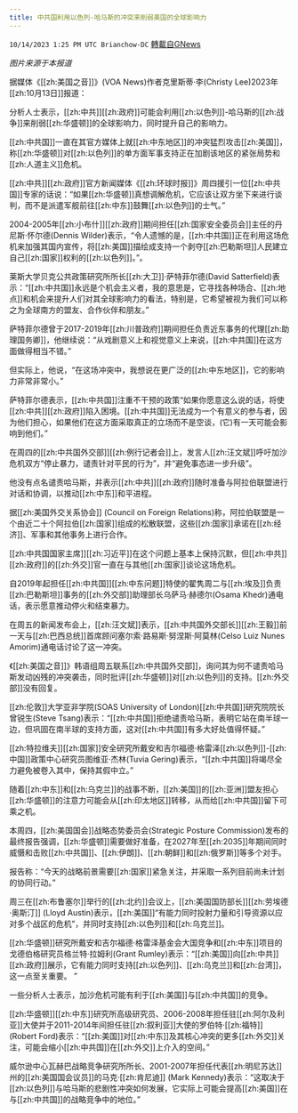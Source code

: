 ```yaml
---
title: 中共国利用以色列-哈马斯的冲突来削弱美国的全球影响力
---
```

`10/14/2023 1:25 PM UTC Brianchow-DC` [轉載自GNews](https://gnews.org/articles/1833041)

*图片来源于本报道*

据媒体《[[zh:美国之音]]》(VOA News)作者克里斯蒂·李(Christy Lee)2023年[[zh:10月13日]]报道：

分析人士表示，[[zh:中共]][[zh:政府]]可能会利用[[zh:以色列]]\-哈马斯的[[zh:战争]]来削弱[[zh:华盛顿]]的全球影响力，同时提升自己的影响力。

[[zh:中共国]]一直在其官方媒体上就[[zh:中东地区]]的冲突猛烈攻击[[zh:美国]]，称[[zh:华盛顿]]对[[zh:以色列]]的单方面军事支持正在加剧该地区的紧张局势和[[zh:人道主义]]危机。

[[zh:中共]][[zh:政府]]官方新闻媒体《[[zh:环球时报]]》周四援引一位[[zh:中共国]]专家的话说：“如果[[zh:华盛顿]]真想调解危机，它应该让双方坐下来进行谈判，而不是派遣军舰前往[[zh:中东]]鼓舞[[zh:以色列]]的士气。”

2004-2005年[[zh:小布什]][[zh:政府]]期间担任[[zh:国家安全委员会]]主任的丹尼斯·怀尔德(Dennis Wilder)表示，“令人遗憾的是，[[zh:中共国]]正在利用这场危机来加强其国内宣传，将[[zh:美国]]描绘成支持一个剥夺[[zh:巴勒斯坦]]人民建立自己[[zh:国家]]权利的[[zh:以色列]]。”。

莱斯大学贝克公共政策研究所所长[[zh:大卫]]·萨特菲尔德(David Satterfield)表示：“[[zh:中共国]]永远是个机会主义者，我的意思是，它寻找各种场合、[[zh:地点]]和机会来提升人们对其全球影响力的看法，特别是，它希望被视为我们可以称之为全球南方的盟友、合作伙伴和朋友。”

萨特菲尔德曾于2017-2019年[[zh:川普政府]]期间担任负责近东事务的代理[[zh:助理国务卿]]，他继续说：“从戏剧意义上和视觉意义上来说，[[zh:中共国]]在这方面做得相当不错。”

但实际上，他说，“在这场冲突中，我想说在更广泛的[[zh:中东地区]]，它的影响力非常非常小。”

萨特菲尔德表示，[[zh:中共国]]注重不干预的政策“如果你愿意这么说的话，将使[[zh:中共]][[zh:政府]]陷入困境。[[zh:中共国]]无法成为一个有意义的参与者，因为他们担心，如果他们在这方面采取真正的立场而不是空谈，(它)有一天可能会影响到他们。”

在周四的[[zh:中共国外交部]][[zh:例行记者会]]上，发言人[[zh:汪文斌]]呼吁加沙危机双方“停止暴力，谴责针对平民的行为”，并“避免事态进一步升级”。

他没有点名谴责哈马斯，并表示[[zh:中共]][[zh:政府]]随时准备与阿拉伯联盟进行对话和协调，以推动[[zh:中东]]和平进程。

据[[zh:美国外交关系协会]] (Council on Foreign Relations)称，阿拉伯联盟是一个由近二十个阿拉伯[[zh:国家]]组成的松散联盟，这些[[zh:国家]]承诺在[[zh:经济]]、军事和其他事务上进行合作。

[[zh:中共国国家主席]][[zh:习近平]]在这个问题上基本上保持沉默，但[[zh:中共]][[zh:政府]]的[[zh:外交]]官一直在与其他[[zh:国家]]谈论这场危机。

自2019年起担任[[zh:中共国]][[zh:中东问题]]特使的翟隽周二与[[zh:埃及]]负责[[zh:巴勒斯坦]]事务的[[zh:外交部]]助理部长乌萨马·赫德尔(Osama Khedr)通电话，表示愿意推动停火和结束暴力。

在周五的新闻发布会上，[[zh:汪文斌]]表示，[[zh:中共国外交部长]][[zh:王毅]]前一天与[[zh:巴西总统]]首席顾问塞尔索·路易斯·努涅斯·阿莫林(Celso Luiz Nunes Amorim)通电话讨论了这一冲突。

《[[zh:美国之音]]》韩语组周五联系[[zh:中共国外交部]]，询问其为何不谴责哈马斯发动凶残的冲突袭击，同时批评[[zh:华盛顿]]对[[zh:以色列]]的支持。[[zh:外交部]]没有回复。

[[zh:伦敦]]大学亚非学院(SOAS University of London)[[zh:中共国]]研究院院长曾锐生(Steve Tsang)表示：“[[zh:中共国]]拒绝谴责哈马斯，表明它站在南半球一边，但巩固在南半球的支持方面，这对[[zh:中共国]]有多大好处值得怀疑。”

[[zh:特拉维夫]][[zh:国家]]安全研究所戴安和吉尔福德·格雷泽[[zh:以色列]]\-[[zh:中国]]政策中心研究员图维亚·杰林(Tuvia Gering)表示，“[[zh:中共国]]将竭尽全力避免被卷入其中，保持其假中立。”

随着[[zh:中东]]和[[zh:乌克兰]]的战事不断，[[zh:美国]]的[[zh:亚洲]]盟友担心[[zh:华盛顿]]的注意力可能会从[[zh:印太地区]]转移，从而给[[zh:中共国]]留下可乘之机。

本周四，[[zh:美国国会]]战略态势委员会(Strategic Posture Commission)发布的最终报告强调，[[zh:华盛顿]]需要做好准备，在2027年至[[zh:2035]]年期间同时威慑和击败[[zh:中共国]]、[[zh:伊朗]]、[[zh:朝鲜]]和[[zh:俄罗斯]]等多个对手。

报告称：“今天的战略前景需要[[zh:国家]]紧急关注，并采取一系列目前尚未计划的协同行动。”

周三在[[zh:布鲁塞尔]]举行的[[zh:北约]]会议上，[[zh:美国国防部长]][[zh:劳埃德·奥斯汀]] (Lloyd Austin)表示，[[zh:美国]]“有能力同时投射力量和引导资源以应对多个战区的危机”，并同时支持[[zh:以色列]]和[[zh:乌克兰]]。

[[zh:华盛顿]]研究所戴安和吉尔福德·格雷泽基金会大国竞争和[[zh:中东]]项目的戈德伯格研究员格兰特·拉姆利(Grant Rumley)表示：“[[zh:美国]]向[[zh:中共]][[zh:政府]]展示，它有能力同时支持[[zh:以色列]]、[[zh:乌克兰]]和[[zh:台湾]]，这一点至关重要。 ”

一些分析人士表示，加沙危机可能有利于[[zh:美国]]与[[zh:中共国]]的竞争。

[[zh:华盛顿]][[zh:中东]]研究所高级研究员、2006-2008年担任驻[[zh:阿尔及利亚]]大使并于2011-2014年间担任驻[[zh:叙利亚]]大使的罗伯特·[[zh:福特]] (Robert Ford)表示：“[[zh:美国]]对[[zh:中东]]及其核心冲突的更多[[zh:外交]]关注，可能会缩小[[zh:中共国]]在[[zh:外交]]上介入的空间。”

威尔逊中心瓦赫巴战略竞争研究所所长、2001-2007年担任代表[[zh:明尼苏达]]州的[[zh:美国国会议员]]的马克·[[zh:肯尼迪]] (Mark Kennedy)表示：“这取决于[[zh:以色列]]与哈马斯的悲剧性冲突如何发展，它实际上可能会提高[[zh:美国]]在与[[zh:中共国]]的战略竞争中的地位。”
